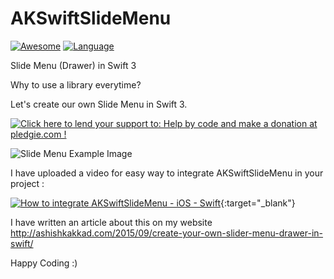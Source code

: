 # AKSwiftSlideMenu

[![Awesome](https://cdn.rawgit.com/sindresorhus/awesome/d7305f38d29fed78fa85652e3a63e154dd8e8829/media/badge.svg)](https://github.com/matteocrippa/awesome-swift) [![Language](https://img.shields.io/badge/Swift-3-orange.svg)](https://swift.org)

Slide Menu (Drawer) in Swift 3

Why to use a library everytime?

Let's create our own Slide Menu in Swift 3.

<a href='https://pledgie.com/campaigns/31006'><img alt='Click here to lend your support to: Help by code and make a donation at pledgie.com !' src='https://pledgie.com/campaigns/31006.png?skin_name=chrome' border='0' ></a>

![Slide Menu Example Image](https://cloud.githubusercontent.com/assets/6905345/10064748/8b39581e-6299-11e5-8829-d003e4069f30.png)

I have uploaded a video for easy way to integrate AKSwiftSlideMenu in your project : 

[![How to integrate AKSwiftSlideMenu - iOS - Swift](https://img.youtube.com/vi/UEOf-mVeEzU/0.jpg)](https://www.youtube.com/watch?v=UEOf-mVeEzU){:target="_blank"}

I have written an article about this on my website http://ashishkakkad.com/2015/09/create-your-own-slider-menu-drawer-in-swift/

Happy Coding :)
